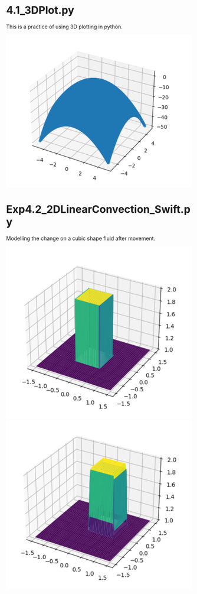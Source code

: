 # 4.1_3DPlot.py

This is a practice of using 3D plotting in python. 

![simulation of 3D plotting](Exp4.1_simulation.png "simulation")


# Exp4.2_2DLinearConvection_Swift.py

Modelling the change on a cubic shape fluid after movement. 

![simulation of 2DLinearConvection_begin](Exp4.2_simulation_begin.png "simulation") ![simulation of 2DLinearConvection_end](Exp4.2_simulation_end.png "simulation")
